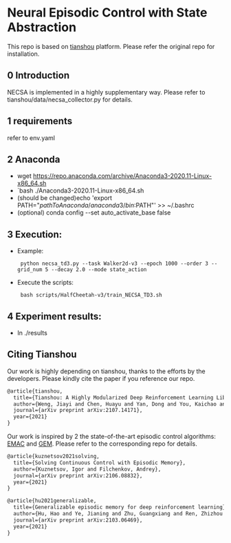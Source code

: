 # Neural Episodic Control with State Abstraction
This repo is based on [tianshou](https://tianshou.readthedocs.io/en/master/index.html) platform. Please refer the original repo for installation.

## 0 Introduction

  NECSA is implemented in a highly supplementary way. Please refer to tianshou/data/necsa_collector.py for details.

## 1 requirements

  refer to env.yaml

## 2 Anaconda

  * wget https://repo.anaconda.com/archive/Anaconda3-2020.11-Linux-x86_64.sh
  * `bash ./Anaconda3-2020.11-Linux-x86_64.sh
  * (should be changed)echo 'export PATH="$pathToAnaconda/anaconda3/bin:$PATH"' >> ~/.bashrc
  * (optional) conda config --set auto_activate_base false

## 3 Execution:
  
  * Example:
         
         python necsa_td3.py --task Walker2d-v3 --epoch 1000 --order 3 --grid_num 5 --decay 2.0 --mode state_action

  * Execute the scripts:
         
         bash scripts/HalfCheetah-v3/train_NECSA_TD3.sh

## 4 Experiment results:

  * In ./results

## Citing Tianshou

Our work is highly depending on tianshou, thanks to the efforts by the developers. Please kindly cite the paper if you reference our repo.

```latex
@article{tianshou,
  title={Tianshou: A Highly Modularized Deep Reinforcement Learning Library},
  author={Weng, Jiayi and Chen, Huayu and Yan, Dong and You, Kaichao and Duburcq, Alexis and Zhang, Minghao and Su, Yi and Su, Hang and Zhu, Jun},
  journal={arXiv preprint arXiv:2107.14171},
  year={2021}
}
```

Our work is inspired by 2 the state-of-the-art episodic control algorithms: [EMAC](https://github.com/schatty/EMAC) and [GEM](https://github.com/MouseHu/GEM). Please refer to the corresponding repo for details.

```latex
@article{kuznetsov2021solving,
  title={Solving Continuous Control with Episodic Memory},
  author={Kuznetsov, Igor and Filchenkov, Andrey},
  journal={arXiv preprint arXiv:2106.08832},
  year={2021}
}
```

```latex
@article{hu2021generalizable,
  title={Generalizable episodic memory for deep reinforcement learning},
  author={Hu, Hao and Ye, Jianing and Zhu, Guangxiang and Ren, Zhizhou and Zhang, Chongjie},
  journal={arXiv preprint arXiv:2103.06469},
  year={2021}
}
```
  
